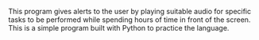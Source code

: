 This program gives alerts to the user by playing suitable audio for specific tasks to be performed while spending hours of time in front of the screen.
This is a simple program built with Python to practice the language.
